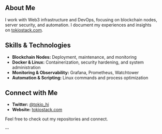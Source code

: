 
## About Me
I work with Web3 infrastructure and DevOps, focusing on blockchain nodes, server security, and automation. I document my experiences and insights on [tokiostack.com](https://tokiostack.com).

## Skills & Technologies
- **Blockchain Nodes:** Deployment, maintenance, and monitoring
- **Docker & Linux:** Containerization, security hardening, and system administration
- **Monitoring & Observability:** Grafana, Prometheus, Watchtower
- **Automation & Scripting:** Linux commands and process optimization

## Connect with Me
- **Twitter:** [@tokio_hi](https://twitter.com/tokio_hi)
- **Website:** [tokiostack.com](https://tokiostack.com)

Feel free to check out my repositories and connect.


--


